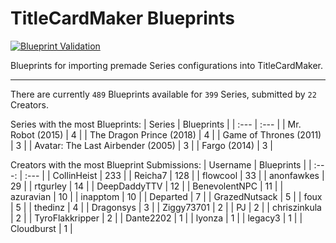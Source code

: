 # TitleCardMaker Blueprints
[![Blueprint Validation](https://github.com/TitleCardMaker/Blueprints/actions/workflows/pytest.yml/badge.svg?branch=master)](https://github.com/TitleCardMaker/Blueprints/actions/workflows/pytest.yml)

Blueprints for importing premade Series configurations into TitleCardMaker.

---

There are currently `489` Blueprints available for `399` Series, submitted by `22` Creators.

Series with the most Blueprints:
| Series | Blueprints |
| :--- | :--- |
| Mr. Robot (2015) | 4 |
| The Dragon Prince (2018) | 4 |
| Game of Thrones (2011) | 3 |
| Avatar: The Last Airbender (2005) | 3 |
| Fargo (2014) | 3 |

Creators with the most Blueprint Submissions:
| Username | Blueprints |
| :---: | :--- |
| CollinHeist | 233 |
| Reicha7 | 128 |
| flowcool | 33 |
| anonfawkes | 29 |
| rtgurley | 14 |
| DeepDaddyTTV | 12 |
| BenevolentNPC | 11 |
| azuravian | 10 |
| inapptom | 10 |
| Departed | 7 |
| GrazedNutsack | 5 |
| foux | 5 |
| thedinz | 4 |
| Dragonsys | 3 |
| Ziggy73701 | 2 |
| PJ | 2 |
| chriszinkula | 2 |
| TyroFlakkripper | 2 |
| Dante2202 | 1 |
| lyonza | 1 |
| legacy3 | 1 |
| Cloudburst | 1 |
